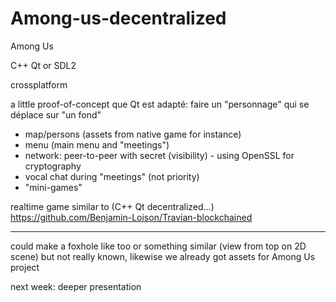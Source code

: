 # Among-us-decentralized

Among Us

C++ Qt or SDL2

crossplatform

a little proof-of-concept que Qt est adapté: faire un "personnage" qui se déplace sur "un fond"

- map/persons (assets from native game for instance)
- menu (main menu and "meetings")
- network: peer-to-peer with secret (visibility) - using OpenSSL for cryptography
- vocal chat during "meetings" (not priority)
- "mini-games"

realtime game similar to (C++ Qt decentralized...) https://github.com/Benjamin-Loison/Travian-blockchained

-----------

could make a foxhole like too or something similar (view from top on 2D scene) but not really known, likewise we already got assets for Among Us project

next week: deeper presentation

